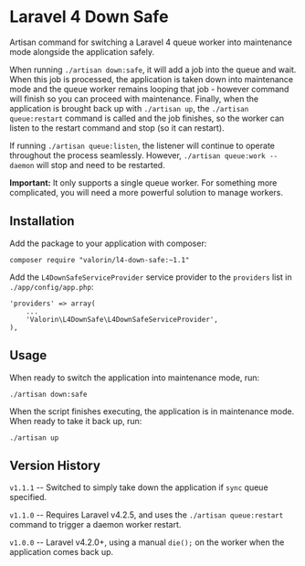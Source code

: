 Laravel 4 Down Safe
=================

Artisan command for switching a Laravel 4 queue worker into maintenance mode alongside the application safely.

When running `./artisan down:safe`, it will add a job into the queue and wait. When this job is processed, the application is taken down into maintenance mode and the queue worker remains looping that job - however command will finish so you can proceed with maintenance. Finally, when the application is brought back up with `./artisan up`, the `./artisan queue:restart` command is called and the job finishes, so the worker can listen to the restart command and stop (so it can restart).

If running `./artisan queue:listen`, the listener will continue to operate throughout the process seamlessly. However, `./artisan queue:work --daemon` will stop and need to be restarted.

**Important:** It only supports a single queue worker. For something more complicated, you will need a more powerful solution to manage workers.

Installation
------------

Add the package to your application with composer:

```
composer require "valorin/l4-down-safe:~1.1"
```

Add the `L4DownSafeServiceProvider` service provider to the `providers` list in `./app/config/app.php`:

```
'providers' => array(
    ...
    'Valorin\L4DownSafe\L4DownSafeServiceProvider',
),
```

Usage
-----

When ready to switch the application into maintenance mode, run:

```
./artisan down:safe
```

When the script finishes executing, the application is in maintenance mode. When ready to take it back up, run:

```
./artisan up
```

Version History
---------------

`v1.1.1` -- Switched to simply take down the application if `sync` queue specified.

`v1.1.0` -- Requires Laravel v4.2.5, and uses the `./artisan queue:restart` command to trigger a daemon worker restart.

`v1.0.0` -- Laravel v4.2.0+, using a manual `die();` on the worker when the application comes back up.

